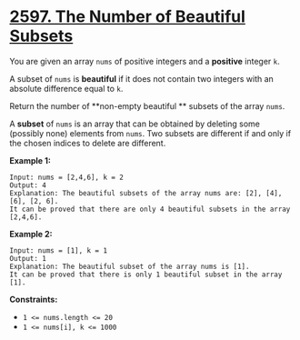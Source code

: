 # [2597. The Number of Beautiful Subsets](https://leetcode.com/problems/the-number-of-beautiful-subsets/description/?envType=daily-question&envId=2024-05-23)

You are given an array `nums` of positive integers and a **positive**  integer `k`.

A subset of `nums` is **beautiful**  if it does not contain two integers with an absolute difference equal to `k`.

Return the number of **non-empty beautiful ** subsets of the array `nums`.

A **subset**  of `nums` is an array that can be obtained by deleting some (possibly none) elements from `nums`. Two subsets are different if and only if the chosen indices to delete are different.

**Example 1:** 

```
Input: nums = [2,4,6], k = 2
Output: 4
Explanation: The beautiful subsets of the array nums are: [2], [4], [6], [2, 6].
It can be proved that there are only 4 beautiful subsets in the array [2,4,6].
```

**Example 2:** 

```
Input: nums = [1], k = 1
Output: 1
Explanation: The beautiful subset of the array nums is [1].
It can be proved that there is only 1 beautiful subset in the array [1].
```

**Constraints:** 

- `1 <= nums.length <= 20`
- `1 <= nums[i], k <= 1000`
